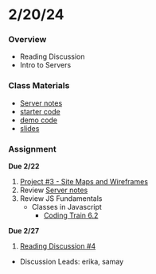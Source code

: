 # 2/20/24
### Overview  
* Reading Discussion
* Intro to Servers
### Class Materials
* [Server notes](../notes/server.md)
* [starter code](../starter-code/class9-starter)
* [demo code](../demos/class9-demo)
* [slides](https://docs.google.com/presentation/d/1b0jbQ_MVqKa-IukcnqjZ3wlQSkptz5i7rlEJMqsCvzA/edit?usp=sharing)
### Assignment

**Due 2/22**
1. [Project #3 - Site Maps and Wireframes](https://github.com/samheckle/networked-media-sp-24/blob/main/assignments/projects.md#project-3-midterm)
2. Review [Server notes](../notes/server.md)
3. Review JS Fundamentals 
    - Classes in Javascript
        - [Coding Train 6.2](https://youtu.be/T-HGdc8L-7w?si=G3UFVDL7y_GiEzvH)

**Due 2/27**
1. [Reading Discussion #4](https://github.com/samheckle/networked-media-sp-24/blob/main/assignments/readings.md#reading-response-4)
- Discussion Leads: erika, samay